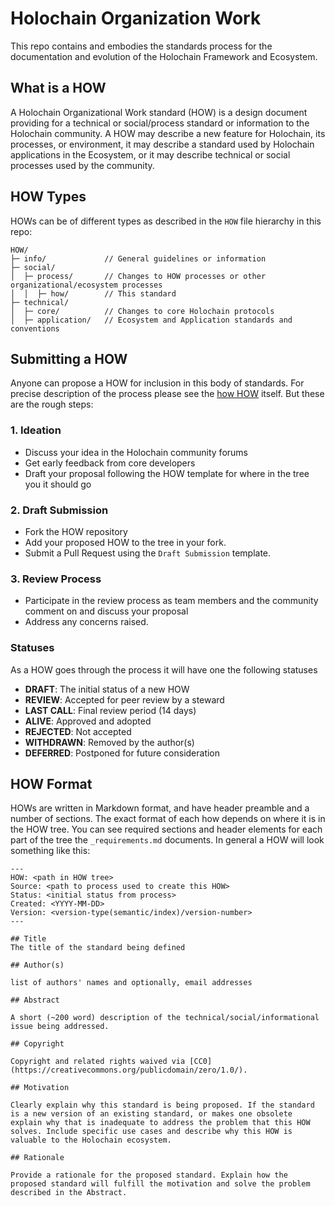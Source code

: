 # Holochain Organization Work

This repo contains and embodies the standards process for the documentation and evolution of the Holochain Framework and Ecosystem.

## What is a HOW

A Holochain Organizational Work standard (HOW) is a design document providing for a technical or social/process standard or information to the Holochain community.  A HOW may describe a new feature for Holochain, its processes, or environment, it may describe a standard used by Holochain applications in the Ecosystem, or it may describe technical or social processes used by the community.  

## HOW Types

HOWs can be of different types as described in the `HOW` file hierarchy in this repo:

```
HOW/
├─ info/             // General guidelines or information
├─ social/
│  ├─ process/       // Changes to HOW processes or other organizational/ecosystem processes
│  │  ├─ how/        // This standard
├─ technical/
│  ├─ core/          // Changes to core Holochain protocols
│  ├─ application/   // Ecosystem and Application standards and conventions
```

## Submitting a HOW

Anyone can propose a HOW for inclusion in this body of standards.  For precise description of the process please see the [how HOW](/HOW/social/process/how/how-v1.md) itself. But these are the rough steps: 

### 1. Ideation
- Discuss your idea in the Holochain community forums
- Get early feedback from core developers
- Draft your proposal following the HOW template for where in the tree you it should go

### 2. Draft Submission
- Fork the HOW repository
- Add your proposed HOW to the tree in your fork.
- Submit a Pull Request using the `Draft Submission` template.

### 3. Review Process
- Participate in the review process as team members and the community comment on and discuss your proposal
- Address any concerns raised.

###  Statuses

As a HOW goes through the process it will have one the following statuses

- **DRAFT**: The initial status of a new HOW
- **REVIEW**: Accepted for peer review by a steward
- **LAST CALL**: Final review period (14 days)
- **ALIVE**: Approved and adopted
- **REJECTED**: Not accepted
- **WITHDRAWN**: Removed by the author(s)
- **DEFERRED**: Postponed for future consideration

## HOW Format

HOWs are written in Markdown format, and have header preamble and a number of sections. The exact format of each how depends on where it is in the HOW tree.  You can see required sections and header elements for each part of the tree the `_requirements.md` documents. In general a HOW will look something like this:

```
---
HOW: <path in HOW tree>
Source: <path to process used to create this HOW>
Status: <initial status from process>
Created: <YYYY-MM-DD>
Version: <version-type(semantic/index)/version-number>
---

## Title
The title of the standard being defined

## Author(s)

list of authors' names and optionally, email addresses

## Abstract

A short (~200 word) description of the technical/social/informational issue being addressed.

## Copyright

Copyright and related rights waived via [CC0](https://creativecommons.org/publicdomain/zero/1.0/).

## Motivation

Clearly explain why this standard is being proposed. If the standard is a new version of an existing standard, or makes one obsolete explain why that is inadequate to address the problem that this HOW solves. Include specific use cases and describe why this HOW is valuable to the Holochain ecosystem.

## Rationale

Provide a rationale for the proposed standard. Explain how the proposed standard will fulfill the motivation and solve the problem described in the Abstract.
```